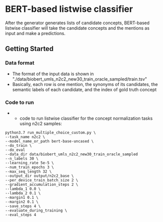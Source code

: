 # BERT-based listwise classifier
 After the generator generates lists of candidate concepts, BERT-based 
 listwise classifier will take the candidate concepts and the mentions
 as input and make a predictions.
 
 ## Getting Started
 
 ### Data format
 * The format of the input data is shown in "./data/biobert_umls_n2c2_new30_train_oracle_sampled/train.tsv"
 * Basically, each row is one mention, the synonyms of its candidates, the semantic labels of each candidate, and the index of gold truth concept
  ### Code to run
 * * code to run listwise classifier for the concept normalization tasks using n2c2 samples:
```
python3.7 run_multiple_choice_custom.py \
--task_name n2c2 \
--model_name_or_path bert-base-uncased \
--do_train \
--do_eval
--data_dir data/biobert_umls_n2c2_new30_train_oracle_sampled
--n_labels 30 \
--learning_rate 5e-5 \
--num_train_epochs 3 \
--max_seq_length 32 \
--output_dir output/n2c2_base \
--per_device_train_batch_size 2 \
--gradient_accumulation_steps 2 \
--lambda_1 0.0 \
--lambda_2 0.1 \
--margin1 0.1 \
--margin2 0.1 \
--save_steps 4 \
--evaluate_during_training \
--eval_steps 4
```